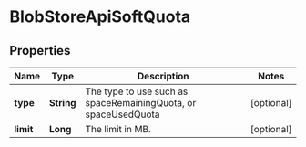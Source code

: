 # BlobStoreApiSoftQuota

## Properties
Name | Type | Description | Notes
------------ | ------------- | ------------- | -------------
**type** | **String** | The type to use such as spaceRemainingQuota, or spaceUsedQuota |  [optional]
**limit** | **Long** | The limit in MB. |  [optional]
